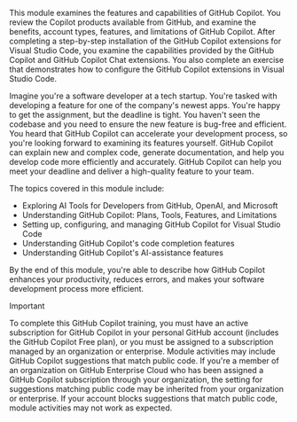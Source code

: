 This module examines the features and capabilities of GitHub Copilot. You review the Copilot products available from GitHub, and examine the benefits, account types, features, and limitations of GitHub Copilot. After completing a step-by-step installation of the GitHub Copilot extensions for Visual Studio Code, you examine the capabilities provided by the GitHub Copilot and GitHub Copilot Chat extensions. You also complete an exercise that demonstrates how to configure the GitHub Copilot extensions in Visual Studio Code.

Imagine you're a software developer at a tech startup. You're tasked with developing a feature for one of the company's newest apps. You're happy to get the assignment, but the deadline is tight. You haven't seen the codebase and you need to ensure the new feature is bug-free and efficient. You heard that GitHub Copilot can accelerate your development process, so you're looking forward to examining its features yourself. GitHub Copilot can explain new and complex code, generate documentation, and help you develop code more efficiently and accurately. GitHub Copilot can help you meet your deadline and deliver a high-quality feature to your team.

The topics covered in this module include:

- Exploring AI Tools for Developers from GitHub, OpenAI, and Microsoft
- Understanding GitHub Copilot: Plans, Tools, Features, and Limitations
- Setting up, configuring, and managing GitHub Copilot for Visual Studio Code
- Understanding GitHub Copilot's code completion features
- Understanding GitHub Copilot's AI-assistance features

By the end of this module, you're able to describe how GitHub Copilot enhances your productivity, reduces errors, and makes your software development process more efficient.

> [!IMPORTANT]
> To complete this GitHub Copilot training, you must have an active subscription for GitHub Copilot in your personal GitHub account (includes the GitHub Copilot Free plan), or you must be assigned to a subscription managed by an organization or enterprise. Module activities may include GitHub Copilot suggestions that match public code. If you're a member of an organization on GitHub Enterprise Cloud who has been assigned a GitHub Copilot subscription through your organization, the setting for suggestions matching public code may be inherited from your organization or enterprise. If your account blocks suggestions that match public code, module activities may not work as expected.
